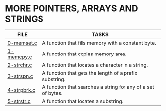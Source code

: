 # MORE POINTERS, ARRAYS AND STRINGS
| FILE  | TASKS  |
| ---   | ---    |
|[0-memset.c]()| A function that fills memory with a constant byte.|
| [1-memcpy.c]() | A function that copies memory area.|
| [2-strchr.c]() | A function that locates a character in a string.|
|[3-strspn.c]() | A function that gets the length of a prefix substring.|
| [4-strpbrk.c]() | A function that searches a string for any of a set of bytes.|
| [5-strstr.c]() | A function that locates a substring.|
